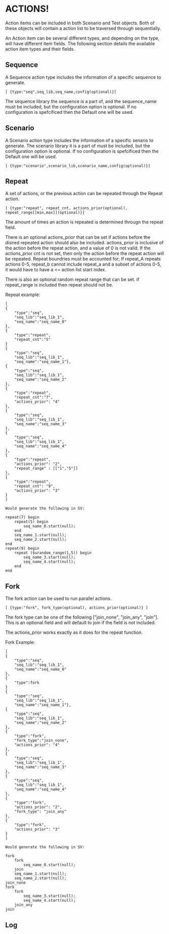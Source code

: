 # ACTIONS! #

Action items can be included in both Scenario and Test objects. Both of these objects will contain a action list to be traversed through sequentially.

An Action item can be several different types, and depending on the type, will have different item fields. The following section details the available action item types and their fields.

## Sequence ##

A Sequence action type includes the information of a specific sequence to generate. 

    [ {type:"seq",seq_lib,seq_name,config(optional)}]

The sequence library the sequence is a part of, and the sequence_name must be included, but the configuration option is optional. If no configuration is spefcificed then the Default one will be used.


## Scenario ##

A Scenario action type includes the information of a specific senario to generate. The scenario library it is a part of must be included, but the configuration option is optional. If no configuration is spefcificed then the Default one will be used.

    [ {type:"scenario",scenario_lib,scenario_name,config(optional)}]
## Repeat ##
A set of actions, or the previous action can be repeated through the Repeat action. 

    [ {type:"repeat", repeat_cnt, actions_prior(optional), repeat_range[[min,max]](optional)}]  

The amount of times an action is repeated is determined througn the repeat field.

There is an optional actions_prior that can be set if actions before the disired repeated action should also be included. actions_prior is inclusive of the action before the repeat action, and a value of 0 is not valid. If the actions_prior cnt is not set, then only the action before the repeat action will be repeated. Repeat boundries must be accounted for; If repeat_A repeats actions 0-5, repeat_b cannot include repeat_a and a subset of actions 0-5, it would have to have a <= action list start index.

There is also an optional random repeat range that can be set. if repeat_range is included then
repeat should not be.



Repeat example:

    [
    {
        "type":"seq",
        "seq_lib":"seq_lib_1",
        "seq_name":"seq_name_0"
    },
    {
        "type":"repeat",
        "repeat_cnt":"5"
    }
    {
        "type":"seq",
        "seq_lib":"seq_lib_1",
        "seq_name":"seq_name_1"},
    {
        "type":"seq",
        "seq_lib":"seq_lib_1",
        "seq_name":"seq_name_2"
    },
    {
        "type":"repeat", 
        "repeat_cnt":"7", 
        "actions_prior": "4"
    },
    {
        "type":"seq",
        "seq_lib":"seq_lib_1",
        "seq_name":"seq_name_3"
    },
    {
        "type":"seq",
        "seq_lib":"seq_lib_1",
        "seq_name":"seq_name_4"
    },
    {
        "type":"repeat",
        "actions_prior": "2",
        "repeat_range" : [["1","5"]]
    },
    {
        "type":"repeat",
        "repeat_cnt": "9",
        "actions_prior": "3"
    }
    ]

    Would generate the following in SV:

    repeat(7) begin
        repeat(5) begin
            seq_name_0.start(null);
        end
        seq_name_1.start(null);
        seq_name_2.start(null);
    end
    repeat(9) begin
        repeat ($urandom_range(1,5)) begin
            seq_name_3.start(null);
            seq_name_4.start(null);
        end
    end

## Fork ##
The fork action can be used to run parallel actions.

    [ {type:"fork", fork_type(optional), actions_prior(optional)} ]

The fork type can be one of the following ["join_none", "join_any", "join"]. This is an optional field and will default to join if the field is not included. 

The actions_prior works exactly as it does for the repeat function.

Fork Example:

    [
    {
        "type":"seq",
        "seq_lib":"seq_lib_1",
        "seq_name":"seq_name_0"
    },
    {
        "type":fork
    }
    {
        "type":"seq",
        "seq_lib":"seq_lib_1",
        "seq_name":"seq_name_1"},
    {
        "type":"seq",
        "seq_lib":"seq_lib_1",
        "seq_name":"seq_name_2"
    },
    {
        "type":"fork", 
        "fork_type":"join_none", 
        "actions_prior": "4"
    },
    {
        "type":"seq",
        "seq_lib":"seq_lib_1",
        "seq_name":"seq_name_3"
    },
    {
        "type":"seq",
        "seq_lib":"seq_lib_1",
        "seq_name":"seq_name_4"
    },
    {
        "type":"fork",
        "actions_prior": "2",
        "fork_type": "join_any"
    },
    {
        "type":"fork",
        "actions_prior": "3"
    }
    ]

    Would generate the following in SV:

    fork
        fork
            seq_name_0.start(null);
        join
        seq_name_1.start(null);
        seq_name_2.start(null);
    join_none
    fork
        fork
            seq_name_3.start(null);
            seq_name_4.start(null);
        join_any
    join
 
 ## Log ##


